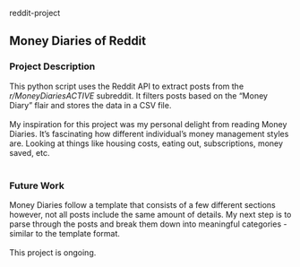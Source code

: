 reddit-project
<h2> Money Diaries of Reddit </h2/>

<h3> Project Description </h3/>
This python script uses the Reddit API to extract posts from the <em>r/MoneyDiariesACTIVE</em> subreddit. It filters posts based on the “Money Diary” flair and stores the data in a CSV file. <br/> 
<br/>
My inspiration for this project was my personal delight from reading Money Diaries. It’s fascinating how different individual’s money management styles are. Looking at things like housing costs, eating out, subscriptions, money saved, etc. <br/> 

<br/>
<h3> Future Work </h3/>
Money Diaries follow a template that consists of a few different sections however, not all posts include the same amount of details. My next step is to parse through the posts and break them down into meaningful categories - similar to the template format. <br/>

<br>
This project is ongoing.
